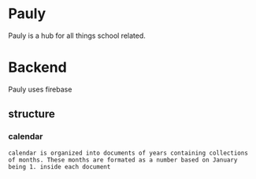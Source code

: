 # Pauly
Pauly is a hub for all things school related.
# Backend
Pauly uses firebase
## structure 
### calendar
    calendar is organized into documents of years containing collections of months. These months are formated as a number based on January being 1. inside each document 
